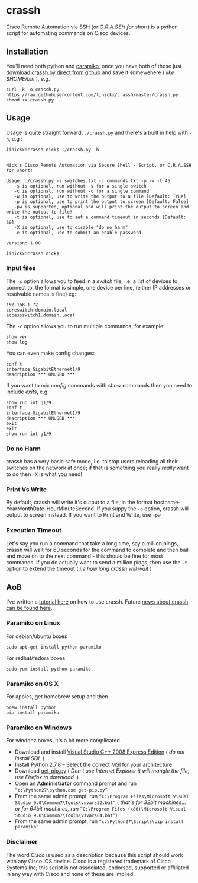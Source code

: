 # crassh #

Cisco Remote Automation via SSH (*or C.R.A.SSH for short*) is a python script for automating commands on Cisco devices.

## Installation ##

You'll need both python and [paramiko](https://github.com/linickx/crassh/blob/master/README.md#aob), once you have both of those just [download crassh.py direct from github](https://raw.githubusercontent.com/linickx/crassh/master/crassh.py) and save it somewehere ( *like $HOME/bin* ), e.g.

```
curl -k -o crassh.py https://raw.githubusercontent.com/linickx/crassh/master/crassh.py
chmod +x crassh.py
```

## Usage ##

Usage is quite straight forward, `./crassh.py` and there's a built in help with `-h`, e.g :

```
linickx:crassh nick$ ./crassh.py -h


Nick's Cisco Remote Automation via Secure Shell - Script, or C.R.A.SSH for short!

Usage: ./crassh.py -s switches.txt -c commands.txt -p -w -t 45
   -s is optional, run without -s for a single switch
   -c is optional, run without -c for a single command
   -w is optional, use to write the output to a file [Default: True]
   -p is optional, use to print the output to screen [Default: False]
   -pw is supported, optional and will print the output to screen and write the output to file!
   -t is optional, use to set a command timeout in seconds [Default: 60]
   -X is optional, use to disable "do no harm"
   -e is optional, use to submit an enable password

Version: 1.08

linickx:crassh nick$
```

### Input files ###

The `-s` option allows you to feed in a *switch* file, i.e. a list of devices to connect to, the format is simple, one device per line, (either IP addresses or resolvable names is fine) eg:

```
192.168.1.72
coreswitch.domain.local
accessswitch1.domain.local
```

The `-c` option allows you to run multiple commands, for example:

```
show ver
show log
```

You can even make config changes:

```
conf t
interface GigabitEthernet1/9
description *** UNUSED ***
```

If you want to mix *config* commands with *show* commands then you need to include _*exits*_, e.g:

```
show run int g1/9
conf t
interface GigabitEthernet1/9
description *** UNUSED ***
exit
exit
show run int g1/9
```

### Do no Harm ###

crassh has a very basic safe mode, i.e. to stop users reloading all their switches on the network at once; if that is something you really _really_ want to do then `-X` is what you need!

### Print Vs Write ###

By default, crassh will write it's output to a file, in the format hostname-YearMonthDate-HourMinuteSecond. If you suppy the `-p` option, crassh will output to screen instead. If you want to Print and Write, use `-pw`

### Execution Timeout ###

Let's say you run a command that take a long time, say a million pings, crassh will wait for 60 seconds for the command to complete and then bail and move on to the next command - this should be fine for most commands. If you do actually want to send a million pings, then use the `-t` option to extend the timeout ( *i.e how long crassh will wait* )

## AoB ##

I've written a [tutorial here](http://www.linickx.com/3980/automating-cisco-commands-with-c-r-a-ssh) on how to use crassh. Future [news about crassh can be found here](http://www.linickx.com/tag/crassh).

### Paramiko on Linux ###

For debian/ubuntu boxes

   `sudo apt-get install python-paramiko`

For redhat/fedora boxes

   `sudo yum install python-paramiko`

### Paramiko on OS X ###

For apples, get homebrew setup and then

   `brew install python`  
   `pip install paramiko`

### Paramiko on Windows ###

For windohz boxes, it's a bit more complicated.

* Download and install [Visual Studio C++ 2008 Express Edition](http://download.microsoft.com/download/A/5/4/A54BADB6-9C3F-478D-8657-93B3FC9FE62D/vcsetup.exe) ( *do not install SQL* )
* Install [Python 2.7.8 – Select the correct MSI](https://www.python.org/download/releases/2.7.8/) for your architecture
* Download [get-pip.py](https://bootstrap.pypa.io/get-pip.py) ( *Don’t use Internet Explorer it will mangle the file; _use Firefox_ to download.* )
* Open an **Administrator** command prompt and run `“c:\Python27\python.exe get-pip.py“`
* From the same admin prompt, run `“C:\Program Files\Microsoft Visual Studio 9.0\Common7\Tools\vsvars32.bat”` ( *that's for 32bit machines… or for 64bit machines, run* `“C:\Program Files (x86)\Microsoft Visual Studio 9.0\Common7\Tools\vsvars64.bat“`)
* From the same admin prompt, run `“c:\Python27\Scripts\pip install paramiko“`


### Disclaimer ###

The word *Cisco* is used as a description because this script should work with any Cisco IOS device. Cisco is a registered trademark of Cisco Systems Inc; this script is not associated, endorsed, supported or affiliated in any way with Cisco and none of these are implied.
